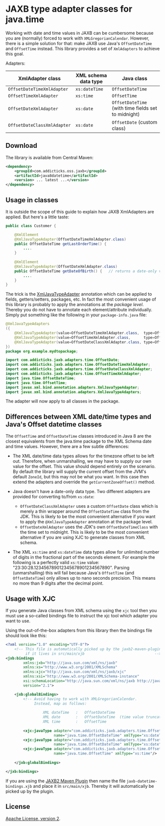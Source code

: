 # JAXB type adapter classes for java.time

Working with date and time values in JAXB can be cumbersome because you are 
(normally) forced to work with `XMLGregorianCalendar`. However, there is a 
simple solution for that: make JAXB use Java's `OffsetDateTime` and 
`OffsetTime` instead. This library provides a set of `XmlAdapters` to
achieve this goal.

Adapters:

| XmlAdapter class | XML schema data type | Java class
| --- | --- | ---
| `OffsetDateTimeXmlAdapter` | `xs:dateTime` | `OffsetDateTime`
| `OffsetTimeXmlAdapter` | `xs:time` | `OffsetTime`
| `OffsetDateXmlAdapter` | `xs:date` | `OffsetDateTime` (with time fields set to midnight)
| `OffsetDateClassXmlAdapter` | `xs:date` | `OffsetDate` (custom class)

## Download

The library is available from Central Maven:

```xml
<dependency>
    <groupId>com.addicticks.oss.jaxb</groupId>
    <artifactId>java8datetime</artifactId>
    <version> ... latest ...</version>
</dependency>
```

## Usage in classes

It is outside the scope of this guide to explain how JAXB XmlAdapters are applied. 
But here's a little taste:

```java
public class Customer {

    @XmlElement
    @XmlJavaTypeAdapter(OffsetDateTimeXmlAdapter.class)
    public OffsetDateTime getLastOrderTime() {
        ....
    }
    
    @XmlElement
    @XmlJavaTypeAdapter(OffsetDateXmlAdapter.class)
    public OffsetDateTime getDateOfBirth() {   // returns a date-only value
        ....
    }
}
```

The trick is the [XmlJavaTypeAdapter](https://docs.oracle.com/javase/8/docs/api/javax/xml/bind/annotation/adapters/XmlJavaTypeAdapter.html) annotation which can be applied to fields, getters/setters, packages, etc. 
In fact the most convenient usage of this library is probably to apply the 
annotations at the *package level*. Thereby you do not have to annotate each element/attribute 
individually. Simply put something like the following in your `package-info.java` file:

```java
@XmlJavaTypeAdapters
({
    @XmlJavaTypeAdapter(value=OffsetDateTimeXmlAdapter.class,  type=OffsetDateTime.class),
    @XmlJavaTypeAdapter(value=OffsetTimeXmlAdapter.class,      type=OffsetTime.class),
    @XmlJavaTypeAdapter(value=OffsetDateClassXmlAdapter.class, type=OffsetDate.class),
})
package org.example.mydtopackage;

import com.addicticks.jaxb.adapters.time.OffsetDate;
import com.addicticks.jaxb.adapters.time.OffsetDateTimeXmlAdapter;
import com.addicticks.jaxb.adapters.time.OffsetDateClassXmlAdapter;
import com.addicticks.jaxb.adapters.time.OffsetTimeXmlAdapter;
import java.time.OffsetDateTime;
import java.time.OffsetTime;
import javax.xml.bind.annotation.adapters.XmlJavaTypeAdapter;
import javax.xml.bind.annotation.adapters.XmlJavaTypeAdapters;
```

The adapter will now apply to all classes in the package.


## Differences between XML date/time types and Java's Offset datetime classes

The `OffsetTime` and `OffsetDateTime` classes introduced in Java 8 are
the closest equivalents from the java.time package to the XML Schema date 
and time values. However, there are a few subtle differences:

* The XML date/time data types allows for the timezone offset to be left out. 
Therefore, when unmarshalling, we may have to supply our own value for the offset. 
This value should depend entirely on the scenario. By default the library will 
supply the current offset from the JVM's default `ZoneId`, but this may not be 
what you want. In this case then extend the adapters and override 
the `getCurrentZoneOffset()` method.

* Java doesn't have a date-only data type. Two different adapters are
  provided for converting to/from `xs:date`:
    * `OffsetDateClassXmlAdapter` uses a custom `OffsetDate` class which is merely 
       a thin wrapper around the `OffsetDateTime` class from the JDK. This is
       likely to be the most convenient alternative if you want to apply
       the `@XmlJavaTypeAdapter` annotation at the package level.
    * `OffsetDateXmlAdapter` uses the JDK's own `OffsetDateTimeClass`
      with the time set to midnight. This is likely to be the most convenient
      alternative if you are using XJC to generate classes from XML schema.

* The XML `xs:time` and `xs:dateTime` data types allow for unlimited number of 
digits in the fractional part of the seconds element. For example the following 
is a perfectly valid `xs:time` value: "23:30:28.123456789012345678901234567890". 
Parsing (unmarshalling) this will fail because Java's `OffsetTime` (and `OffsetDateTime`) 
only allows up to nano seconds precision. This means no more than 9 digits 
after the decimal point.


## Usage with XJC

If you generate Java classes from XML schema using the `xjc` tool then you must 
use a so-called bindings file to instruct the xjc tool which adapter you want to use.

Using the out-of-the-box adapters from this library then the bindings file 
should look like this:

```xml 
<?xml version="1.0" encoding="UTF-8"?>
    <!-- This file is automatically picked up by the jaxb2-maven-plugin
         if it lives in src/main/xjb                                -->
<jxb:bindings   
        xmlns:jxb="http://java.sun.com/xml/ns/jaxb" 
        xmlns:xs="http://www.w3.org/2001/XMLSchema"
        xmlns:xjc="http://java.sun.com/xml/ns/jaxb/xjc"
        xmlns:xsi="http://www.w3.org/2001/XMLSchema-instance"
        xsi:schemaLocation="http://java.sun.com/xml/ns/jaxb http://java.sun.com/xml/ns/jaxb/bindingschema_2_0.xsd"
        version="2.1">

    <jxb:globalBindings>
        <!-- Avoid having to work with XMLGregorianCalendar. 
             Instead, map as follows:
             
                 XML dateTime   :   OffsetDateTime  
                 XML date       :   OffsetDateTime  (time value truncated)
                 XML time       :   OffsetTime                             -->
             
        <xjc:javaType adapter="com.addicticks.jaxb.adapters.time.OffsetDateTimeXmlAdapter"
                      name="java.time.OffsetDateTime" xmlType="xs:dateTime"/>
        <xjc:javaType adapter="com.addicticks.jaxb.adapters.time.OffsetDateXmlAdapter"
                      name="java.time.OffsetDateTime" xmlType="xs:date"/>
        <xjc:javaType adapter="com.addicticks.jaxb.adapters.time.OffsetTimeXmlAdapter"
                      name="java.time.OffsetTime" xmlType="xs:time"/>
        
    </jxb:globalBindings>

</jxb:bindings>
``` 

If you are using the [JAXB2 Maven Plugin](https://www.mojohaus.org/jaxb2-maven-plugin/)
then name the file `jaxb-datetime-bindings.xjb` and place it in `src/main/xjb`.
Thereby it will automatically be picked up by the plugin.



## License

[Apache License, version 2](https://www.apache.org/licenses/LICENSE-2.0).
